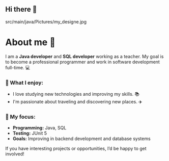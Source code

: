 ## Hi there 👋
src/main/java/Pictures/my_designe.jpg

# About me 👋 

I am a **Java developer** and **SQL developer** working as a teacher. 
My goal is to become a professional programmer and work in software development full-time. 💻 

### 🧠 What I enjoy:
- I love studying new technologies and improving my skills. 📚 
- I'm passionate about traveling and discovering new places. ✈️ 

### 🌟 My focus:
- **Programming:** Java, SQL 
- **Testing:** JUnit 5 
- **Goals:** Improving in backend development and database systems 

If you have interesting projects or opportunities, I’d be happy to get involved! 

